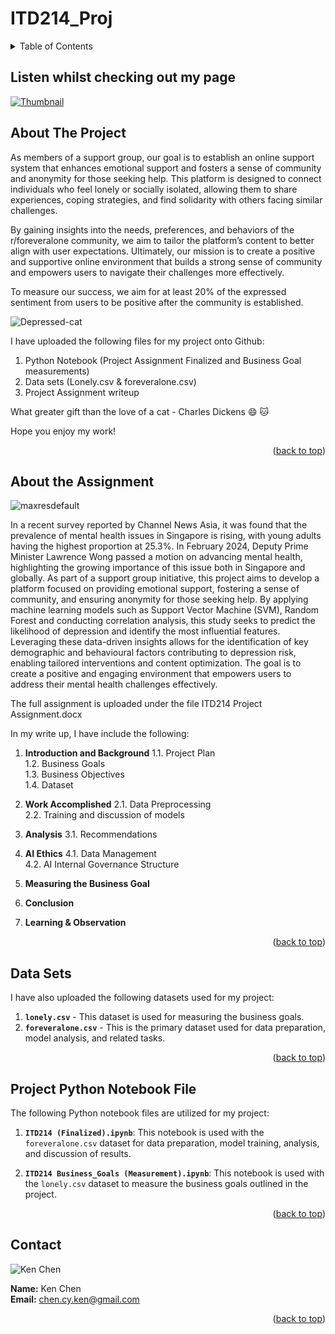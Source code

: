 # ITD214_Proj

<!-- TABLE OF CONTENTS -->
<details>
  <summary>Table of Contents</summary>
  <ol>
    <li><a href="#about-the-project">About the Project</a></li>
    <li><a href="#about-the-assignment">About the Assignment</a></li>
    <li><a href="#data-sets">Data Sets</a></li>
    <li><a href="#project-python-notebook-file">Project Python Notebook File</a></li>
    <li><a href="#contact">Contact</a></li>
  </ol>
</details>


## Listen whilst checking out my page

[![Thumbnail](https://img.youtube.com/vi/Sx4xVyXHl60/maxresdefault.jpg)](https://www.youtube.com/watch?v=Sx4xVyXHl60&t=220s)



## About The Project

As members of a support group, our goal is to establish an online support system that enhances emotional support and fosters a sense of community and anonymity for those seeking help. This platform is designed to connect individuals who feel lonely or socially isolated, allowing them to share experiences, coping strategies, and find solidarity with others facing similar challenges.

By gaining insights into the needs, preferences, and behaviors of the r/foreveralone community, we aim to tailor the platform’s content to better align with user expectations. Ultimately, our mission is to create a positive and supportive online environment that builds a strong sense of community and empowers users to navigate their challenges more effectively.

To measure our success, we aim for at least 20% of the expressed sentiment from users to be positive after the community is established.

![Depressed-cat](https://github.com/user-attachments/assets/19cff71e-1c2f-4730-9c33-c80c48c6c19f)

I have uploaded the following files for my project onto Github:
1) Python Notebook (Project Assignment Finalized and Business Goal measurements)
2) Data sets (Lonely.csv & foreveralone.csv)
3) Project Assignment writeup


What greater gift than the love of a cat - Charles Dickens :smile: 🐱

Hope you enjoy my work!


<p align="right">(<a href="#readme-top">back to top</a>)</p>

## About the Assignment

![maxresdefault](https://github.com/user-attachments/assets/cbb2e405-9f5e-41c1-8d5f-1705af63ae8c)


In a recent survey reported by Channel News Asia, it was found that the prevalence of mental health issues in Singapore is rising, with young adults having the highest proportion at 25.3%. In February 2024, Deputy Prime Minister Lawrence Wong passed a motion on advancing mental health, highlighting the growing importance of this issue both in Singapore and globally.
As part of a support group initiative, this project aims to develop a platform focused on providing emotional support, fostering a sense of community, and ensuring anonymity for those seeking help. By applying machine learning models such as Support Vector Machine (SVM), Random Forest and conducting correlation analysis, this study seeks to predict the likelihood of depression and identify the most influential features. 
Leveraging these data-driven insights allows for the identification of key demographic and behavioural factors contributing to depression risk, enabling tailored interventions and content optimization. The goal is to create a positive and engaging environment that empowers users to address their mental health challenges effectively.

The full assignment is uploaded under the file ITD214 Project Assignment.docx

In my write up, I have include the following:

1. **Introduction and Background**
    1.1. Project Plan  
    1.2. Business Goals  
    1.3. Business Objectives  
    1.4. Dataset  

2. **Work Accomplished**
    2.1. Data Preprocessing  
    2.2. Training and discussion of models  

3. **Analysis**
    3.1. Recommendations  

4. **AI Ethics**
    4.1. Data Management  
    4.2. AI Internal Governance Structure  

5. **Measuring the Business Goal**

6. **Conclusion**

7. **Learning & Observation**


<p align="right">(<a href="#readme-top">back to top</a>)</p>

## Data Sets

I have also uploaded the following datasets used for my project:

1. **`lonely.csv`** - This dataset is used for measuring the business goals.
2. **`foreveralone.csv`** - This is the primary dataset used for data preparation, model analysis, and related tasks.


<p align="right">(<a href="#readme-top">back to top</a>)</p>

## Project Python Notebook File

The following Python notebook files are utilized for my project:

1. **`ITD214 (Finalized).ipynb`**: This notebook is used with the `foreveralone.csv` dataset for data preparation, model training, analysis, and discussion of results.

2. **`ITD214 Business_Goals (Measurement).ipynb`**: This notebook is used with the `lonely.csv` dataset to measure the business goals outlined in the project.


<p align="right">(<a href="#readme-top">back to top</a>)</p>

## Contact

![Ken Chen](https://github.com/user-attachments/assets/642b4757-882c-475d-b2be-80c96774a471)

**Name:** Ken Chen  
**Email:** [chen.cy.ken@gmail.com](mailto:chen.cy.ken@gmail.com)


<p align="right">(<a href="#readme-top">back to top</a>)</p>
